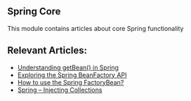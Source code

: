 ## Spring Core

This module contains articles about core Spring functionality

## Relevant Articles:

- [Understanding getBean() in Spring](https://www.baeldung.com/spring-getbean)
- [Exploring the Spring BeanFactory API](http://www.baeldung.com/spring-beanfactory)
- [How to use the Spring FactoryBean?](http://www.baeldung.com/spring-factorybean)
- [Spring – Injecting Collections](http://www.baeldung.com/spring-injecting-collections)
